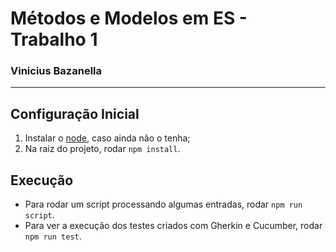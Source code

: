 # Métodos e Modelos em ES - Trabalho 1

### Vinicius Bazanella

___
## Configuração Inicial

1. Instalar o [node](https://nodejs.org/en/download/), caso ainda não o tenha;
1. Na raiz do projeto, rodar `npm install`.

## Execução

- Para rodar um script processando algumas entradas, rodar `npm run script`.
- Para ver a execução dos testes criados com Gherkin e Cucumber, rodar `npm run test`.